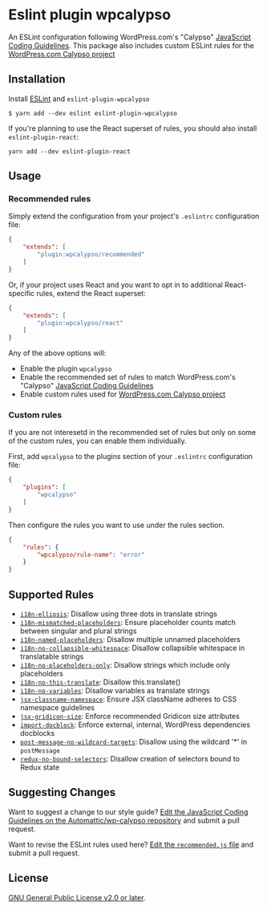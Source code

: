 # Eslint plugin wpcalypso

An ESLint configuration following WordPress.com's "Calypso" [JavaScript Coding Guidelines][2].
This package also includes custom ESLint rules for the [WordPress.com Calypso project][1]

## Installation

Install [ESLint](http://eslint.org) and `eslint-plugin-wpcalypso`

```
$ yarn add --dev eslint eslint-plugin-wpcalypso
```

If you're planning to use the React superset of rules, you should also install `eslint-plugin-react`:

```
yarn add --dev eslint-plugin-react
```

## Usage

### Recommended rules

Simply extend the configuration from your project's `.eslintrc` configuration file:

```json
{
    "extends": [
        "plugin:wpcalypso/recommended"
    ]
}
```

Or, if your project uses React and you want to opt in to additional React-specific rules, extend the React superset:

```json
{
    "extends": [
        "plugin:wpcalypso/react"
    ]
}
```

Any of the above options will:

- Enable the plugin `wpcalypso`
- Enable the recommended set of rules to match WordPress.com's "Calypso" [JavaScript Coding Guidelines][2]
- Enable custom rules used for [WordPress.com Calypso project][1]

### Custom rules

If you are not interesetd in the recommended set of rules but only on some of the custom rules, you can enable them individually.

First, add `wpcalypso` to the plugins section of your `.eslintrc` configuration file:

```json
{
    "plugins": [
        "wpcalypso"
    ]
}
```

Then configure the rules you want to use under the rules section.

```json
{
    "rules": {
        "wpcalypso/rule-name": "error"
    }
}
```

## Supported Rules

- [`i18n-ellipsis`](docs/rules/i18n-ellipsis.md): Disallow using three dots in translate strings
- [`i18n-mismatched-placeholders`](docs/rules/i18n-mismatched-placeholders.md): Ensure placeholder counts match between singular and plural strings
- [`i18n-named-placeholders`](docs/rules/i18n-named-placeholders.md): Disallow multiple unnamed placeholders
- [`i18n-no-collapsible-whitespace`](docs/rules/i18n-no-collapsible-whitespace.md): Disallow collapsible whitespace in translatable strings
- [`i18n-no-placeholders-only`](docs/rules/i18n-no-placeholders-only.md): Disallow strings which include only placeholders
- [`i18n-no-this-translate`](docs/rules/i18n-no-this-translate.md): Disallow this.translate()
- [`i18n-no-variables`](docs/rules/i18n-no-variables.md): Disallow variables as translate strings
- [`jsx-classname-namespace`](docs/rules/jsx-classname-namespace.md): Ensure JSX className adheres to CSS namespace guidelines
- [`jsx-gridicon-size`](docs/rules/jsx-gridicon-size.md): Enforce recommended Gridicon size attributes
- [`import-docblock`](docs/rules/import-docblock.md): Enforce external, internal, WordPress dependencies docblocks
- [`post-message-no-wildcard-targets`](docs/rules/post-message-no-wildcard-targets.md): Disallow using the wildcard '\*' in `postMessage`
- [`redux-no-bound-selectors`](docs/rules/redux-no-bound-selectors.md): Disallow creation of selectors bound to Redux state

## Suggesting Changes

Want to suggest a change to our style guide? [Edit the JavaScript Coding Guidelines on the Automattic/wp-calypso repository](https://github.com/Automattic/wp-calypso/edit/trunk/docs/coding-guidelines/javascript.md) and submit a pull request.

Want to revise the ESLint rules used here? [Edit the `recommended.js` file](https://github.com/Automattic/eslint-plugin-wpcalypso/edit/trunk/libs/configs/recommended.js) and submit a pull request.

## License

[GNU General Public License v2.0 or later](https://spdx.org/licenses/GPL-2.0-or-later.html).

[1]: https://github.com/automattic/wp-calypso
[2]: https://github.com/Automattic/wp-calypso/blob/HEAD/docs/coding-guidelines/javascript.md
